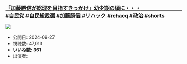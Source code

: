 ### [「加藤勝信が総理を目指すきっかけ」幼少期の頃に・・・　　　　　　　　#自民党 #自民総裁選 #加藤勝信 #リハック #rehacq #政治 #shorts](https://www.youtube.com/watch?v=6VAmDA6C7fM)
[![](https://img.youtube.com/vi/6VAmDA6C7fM/sddefault.jpg)](https://www.youtube.com/watch?v=6VAmDA6C7fM)
-   公開日: 2024-09-27
-   視聴数: 47,013
-   **いいね数: 361**
-   出演者: 
